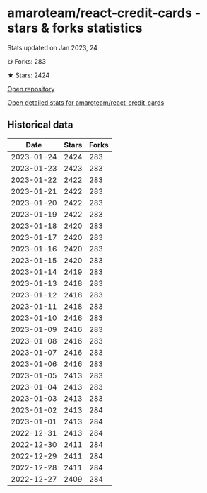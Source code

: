 # amaroteam/react-credit-cards - stars & forks statistics

Stats updated on Jan 2023, 24

☋ Forks: 283

★ Stars: 2424

[Open repository](https://github.com/amaroteam/react-credit-cards)

[Open detailed stats for amaroteam/react-credit-cards](https://reviewgithub.com/rep/amaroteam/react-credit-cards)

## Historical data
| Date | Stars | Forks |
|------|-------|-------|
| 2023-01-24 | 2424 | 283 | 
| 2023-01-23 | 2423 | 283 | 
| 2023-01-22 | 2422 | 283 | 
| 2023-01-21 | 2422 | 283 | 
| 2023-01-20 | 2422 | 283 | 
| 2023-01-19 | 2422 | 283 | 
| 2023-01-18 | 2420 | 283 | 
| 2023-01-17 | 2420 | 283 | 
| 2023-01-16 | 2420 | 283 | 
| 2023-01-15 | 2420 | 283 | 
| 2023-01-14 | 2419 | 283 | 
| 2023-01-13 | 2418 | 283 | 
| 2023-01-12 | 2418 | 283 | 
| 2023-01-11 | 2418 | 283 | 
| 2023-01-10 | 2416 | 283 | 
| 2023-01-09 | 2416 | 283 | 
| 2023-01-08 | 2416 | 283 | 
| 2023-01-07 | 2416 | 283 | 
| 2023-01-06 | 2416 | 283 | 
| 2023-01-05 | 2413 | 283 | 
| 2023-01-04 | 2413 | 283 | 
| 2023-01-03 | 2413 | 283 | 
| 2023-01-02 | 2413 | 284 | 
| 2023-01-01 | 2413 | 284 | 
| 2022-12-31 | 2413 | 284 | 
| 2022-12-30 | 2411 | 284 | 
| 2022-12-29 | 2411 | 284 | 
| 2022-12-28 | 2411 | 284 | 
| 2022-12-27 | 2409 | 284 | 

